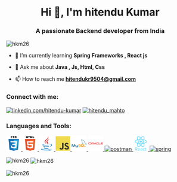 <h1 align="center">Hi 👋, I'm hitendu Kumar</h1>
<h3 align="center">A passionate Backend developer from India</h3>

<p align="left"> <img src="https://komarev.com/ghpvc/?username=hkm26&label=Profile%20views&color=0e75b6&style=flat" alt="hkm26" /> </p>

- 🌱 I’m currently learning **Spring Frameworks , React js**

- 💬 Ask me about **Java , Js, Html, Css**

- 📫 How to reach me **hitendukr9504@gmail.com**

<h3 align="left">Connect with me:</h3>
<p align="left">
<a href="https://linkedin.com/in/linkedin.com/hitendu-kumar" target="blank"><img align="center" src="https://raw.githubusercontent.com/rahuldkjain/github-profile-readme-generator/master/src/images/icons/Social/linked-in-alt.svg" alt="linkedin.com/hitendu-kumar" height="30" width="40" /></a>
<a href="https://instagram.com/hitendu_mahto" target="blank"><img align="center" src="https://raw.githubusercontent.com/rahuldkjain/github-profile-readme-generator/master/src/images/icons/Social/instagram.svg" alt="hitendu_mahto" height="30" width="40" /></a>
</p>

<h3 align="left">Languages and Tools:</h3>
<p align="left"> <a href="https://www.w3schools.com/css/" target="_blank" rel="noreferrer"> <img src="https://raw.githubusercontent.com/devicons/devicon/master/icons/css3/css3-original-wordmark.svg" alt="css3" width="40" height="40"/> </a> <a href="https://www.w3.org/html/" target="_blank" rel="noreferrer"> <img src="https://raw.githubusercontent.com/devicons/devicon/master/icons/html5/html5-original-wordmark.svg" alt="html5" width="40" height="40"/> </a> <a href="https://www.java.com" target="_blank" rel="noreferrer"> <img src="https://raw.githubusercontent.com/devicons/devicon/master/icons/java/java-original.svg" alt="java" width="40" height="40"/> </a> <a href="https://developer.mozilla.org/en-US/docs/Web/JavaScript" target="_blank" rel="noreferrer"> <img src="https://raw.githubusercontent.com/devicons/devicon/master/icons/javascript/javascript-original.svg" alt="javascript" width="40" height="40"/> </a> <a href="https://www.mysql.com/" target="_blank" rel="noreferrer"> <img src="https://raw.githubusercontent.com/devicons/devicon/master/icons/mysql/mysql-original-wordmark.svg" alt="mysql" width="40" height="40"/> </a> <a href="https://www.oracle.com/" target="_blank" rel="noreferrer"> <img src="https://raw.githubusercontent.com/devicons/devicon/master/icons/oracle/oracle-original.svg" alt="oracle" width="40" height="40"/> </a> <a href="https://postman.com" target="_blank" rel="noreferrer"> <img src="https://www.vectorlogo.zone/logos/getpostman/getpostman-icon.svg" alt="postman" width="40" height="40"/> </a> <a href="https://reactjs.org/" target="_blank" rel="noreferrer"> <img src="https://raw.githubusercontent.com/devicons/devicon/master/icons/react/react-original-wordmark.svg" alt="react" width="40" height="40"/> </a> <a href="https://spring.io/" target="_blank" rel="noreferrer"> <img src="https://www.vectorlogo.zone/logos/springio/springio-icon.svg" alt="spring" width="40" height="40"/> </a> </p>

<p><img align="left" src="https://github-readme-stats.vercel.app/api/top-langs?username=hkm26&show_icons=true&locale=en&layout=compact" alt="hkm26" /></p>

<p>&nbsp;<img align="center" src="https://github-readme-stats.vercel.app/api?username=hkm26&show_icons=true&locale=en" alt="hkm26" /></p>

<p><img align="center" src="https://github-readme-streak-stats.herokuapp.com/?user=hkm26&" alt="hkm26" /></p>
